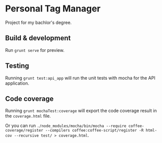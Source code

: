 # Personal Tag Manager
Project for my bachlor's degree.

## Build & development

Run `grunt serve` for preview.

## Testing

Running `grunt test:api_app` will run the unit tests with mocha for the API application.

## Code coverage

Running `grunt mochaTest:coverage` will export the code coverage result in the `coverage.html` file.

Or you can run `./node_modules/mocha/bin/mocha --require coffee-coverage/register --compilers coffee:coffee-script/register -R html-cov --recursive test/ > coverage.html`.
